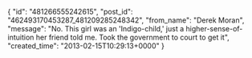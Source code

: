  {
   "id": "481266555242615",
   "post_id": "462493170453287_481209285248342",
   "from_name": "Derek Moran",
   "message": "No. This girl was an 'Indigo-child,' just a higher-sense-of-intuition her friend told me. Took the government to court to get it",
   "created_time": "2013-02-15T10:29:13+0000"
 }
